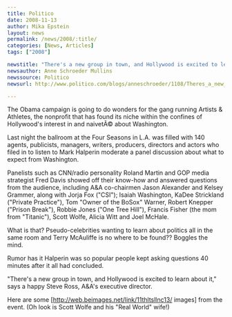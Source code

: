 ```yaml
---
title: Politico
date: 2008-11-13
author: Mika Epstein
layout: news
permalink: /news/2008/:title/
categories: [News, Articles]
tags: ["2008"]

newstitle: "There's a new group in town, and Hollywood is excited to learn about it  "
newsauthor: Anne Schroeder Mullins  
newssource: Politico  
newsurl: http://www.politico.com/blogs/anneschroeder/1108/Theres_a_new_group_in_town_and_Hollywood_is_excited_to_learn_about_it.html  

---
```


The Obama campaign is going to do wonders for the gang running Artists & Athletes, the nonprofit that has found its niche within the confines of Hollywood's interest in and naivetÃ© about Washington.

Last night the ballroom at the Four Seasons in L.A. was filled with 140 agents, publicists, managers, writers, producers, directors and actors who filed in to listen to Mark Halperin moderate a panel discussion about what to expect from Washington.

Panelists such as CNN/radio personality Roland Martin and GOP media strategist Fred Davis showed off their know-how and answered questions from the audience, including A&A co-chairmen Jason Alexander and Kelsey Grammer, along with Jorja Fox ("CSI"); Isaiah Washington, KaDee Strickland ("Private Practice"), Tom "Owner of the BoSox" Warner, Robert Knepper ("Prison Break"), Robbie Jones ("One Tree Hill"), Francis Fisher (the mom from "Titanic"), Scott Wolfe, Alicia Witt and Joel McHale.

What is that? Pseudo-celebrities wanting to learn about politics all in the same room and Terry McAuliffe is no where to be found?? Boggles the mind.

Rumor has it Halperin was so popular people kept asking questions 40 minutes after it all had concluded.

"There's a new group in town, and Hollywood is excited to learn about it," says a happy Steve Ross, A&A's executive director.

Here are some [http://web.beimages.net/link/11thltsllnc13/ images] from the event. (Oh look is Scott Wolfe and his "Real World" wife!)  
